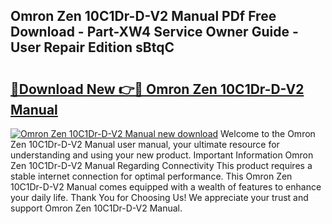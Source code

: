 ## Omron Zen 10C1Dr-D-V2 Manual PDf Free Download - Part-XW4 Service Owner Guide - User Repair Edition sBtqC

# <h2><a href="http://cf24871.oget.top/?id=Omron+Zen+10C1Dr-D-V2+Manual">🔗Download New 👉🔴 Omron Zen 10C1Dr-D-V2 Manual</a></h2>

[![Omron Zen 10C1Dr-D-V2 Manual new download](https://i.imgur.com/5g1atiW.png)](http://cf24871.oget.top/?id=Omron+Zen+10C1Dr-D-V2+Manual)
Welcome to the Omron Zen 10C1Dr-D-V2 Manual user manual, your ultimate resource for understanding and using your new product. Important Information Omron Zen 10C1Dr-D-V2 Manual Regarding Connectivity This product requires a stable internet connection for optimal performance. This Omron Zen 10C1Dr-D-V2 Manual comes equipped with a wealth of features to enhance your daily life. Thank You for Choosing Us! We appreciate your trust and support Omron Zen 10C1Dr-D-V2 Manual.
